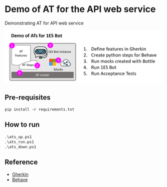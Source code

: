 # Demo of AT for the API web service

Demonstrating AT for API web service

![Architecture](image.png)


## Pre-requisites

```
pip install -r requirements.txt
```


## How to run

```
.\ats_up.ps1
.\ats_run.ps1
.\ats_down.ps1
```


## Reference

 - [Gherkin](https://cucumber.io/docs/gherkin/)
 - [Behave](https://behave.readthedocs.io/en/latest/)